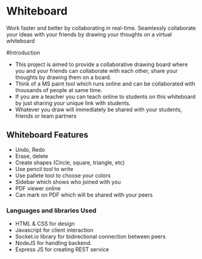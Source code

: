 # Whiteboard
Work faster and better by collaborating in real-time. Seamlessly collaborate your ideas with your friends by drawing your thoughts on a virtual whiteboard

#Introduction

- This project is aimed to provide a collaborative drawing board where you and your friends can collaborate with each other, share your thoughts by drawing them on a board.
- Think of a MS paint tool which runs online and can be collaborated with thousands of people at same time.
- If you are a teacher you can teach online to students on this whiteboard by just sharing your unique link with students.
- Whatever you draw will immediately be shared with your students, friends or team partners

## Whiteboard Features

- Undo, Redo
- Erase, delete
- Create shapes (Circle, square, triangle, etc)
- Use pencil tool to write
- Use pallete tool to choose your colors
- Sidebar which shows who joined with you
- PDF viewer online
- Can mark on PDF which will be shared with your peers

### Languages and libraries Used
- HTML & CSS for design
- Javascript for client interaction
- Socket.io library for bidirectional connection between peers
- NodeJS for handling backend.
- Express JS for creating REST service

